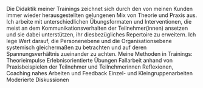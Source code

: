 Die Didaktik meiner Trainings zeichnet sich durch den von meinen Kunden immer wieder herausgestellten gelungenen Mix von Theorie und Praxis aus. Ich arbeite mit unterschiedlichen Übungsformaten und Interventionen, die meist an dem Kommunikationsverhalten der Teilnehmer(innen) ansetzen und sie dabei unterstützen, ihr diesbezügliches Repertoire zu erweitern. Ich lege Wert darauf, die Personenebene und die Organisationsebene systemisch gleichermaßen zu betrachten und auf deren Spannungsverhältnis zueinander zu achten.
Meine Methoden in Trainings: 	
Theorieimpulse
Erlebnisorientierte Übungen
Fallarbeit anhand von Praxisbeispielen der Teilnehmer und Teilnehmerinnen
Reflexionen, Coaching nahes Arbeiten und Feedback
Einzel- und Kleingruppenarbeiten
Moderierte Diskussionen
